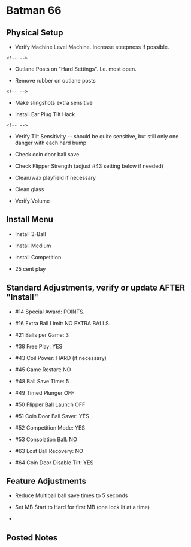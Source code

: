 # Batman 66

## Physical Setup

-   Verify Machine Level Machine. Increase steepness if possible.

```{=html}
<!-- -->
```
-   Outlane Posts on "Hard Settings". I.e. most open.

-   Remove rubber on outlane posts

```{=html}
<!-- -->
```
-   Make slingshots extra sensitive

-   Install Ear Plug Tilt Hack

```{=html}
<!-- -->
```
-   Verify Tilt Sensitivity -- should be quite sensitive, but still only one danger with each hard bump

-   Check coin door ball save.

-   Check Flipper Strength (adjust #43 setting below if needed)

-   Clean/wax playfield if necessary

-   Clean glass

-   Verify Volume

## Install Menu

-   Install 3-Ball

-   Install Medium

-   Install Competition.

-   25 cent play

## Standard Adjustments, verify or update AFTER "Install"

-   #14 Special Award: POINTS.

-   #16 Extra Ball Limit: NO EXTRA BALLS.

-   #21 Balls per Game: 3

-   #38 Free Play: YES

-   #43 Coil Power: HARD (if necessary)

-   #45 Game Restart: NO

-   #48 Ball Save Time: 5

-   #49 Timed Plunger OFF

-   #50 Flipper Ball Launch OFF

-   #51 Coin Door Ball Saver: YES

-   #52 Competition Mode: YES

-   #53 Consolation Ball: NO

-   #63 Lost Ball Recovery: NO

-   #64 Coin Door Disable Tilt: YES

## Feature Adjustments

-   Reduce Multiball ball save times to 5 seconds

-   Set MB Start to Hard for first MB (one lock lit at a time)

-   

## Posted Notes

